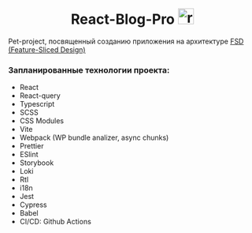 <h1 align="center">React-Blog-Pro
  <img
    alt="react-icon"
    src="https://www.iconfinder.com/icons/9805158/download/svg/32"
    width=32
    height=32
  />
</h1>
<p>
  Pet-project, посвященный созданию приложения на архитектуре
  <a href="https://feature-sliced.design/">
    FSD (Feature-Sliced Design)
  </a>
<br/>
</p>
<h3>Запланированные технологии проекта:</h3>
<ul>
  <li>React</li>
  <li>React-query</li>
  <li>Typescript</li>
  <li>SCSS</li>
  <li>CSS Modules</li>
  <li>Vite</li>
  <li>Webpack (WP bundle analizer, async chunks)</li>
  <li>Prettier</li>
  <li>ESlint</li>
  <li>Storybook</li>
  <li>Loki</li>
  <li>Rtl</li>
  <li>i18n</li>
  <li>Jest</li>
  <li>Cypress</li>
  <li>Babel</li>
  <li>CI/CD: Github Actions</li>
</ul>
